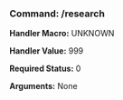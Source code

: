 ### Command: /research

**Handler Macro:** UNKNOWN

**Handler Value:** 999

**Required Status:** 0

**Arguments:**
None
